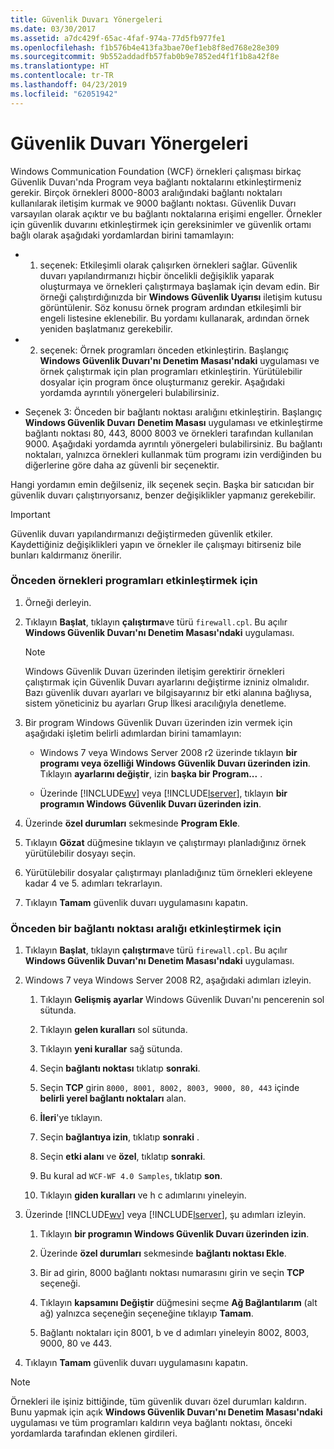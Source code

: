 ```yaml
---
title: Güvenlik Duvarı Yönergeleri
ms.date: 03/30/2017
ms.assetid: a7dc429f-65ac-4faf-974a-77d5fb977fe1
ms.openlocfilehash: f1b576b4e413fa3bae70ef1eb8f8ed768e28e309
ms.sourcegitcommit: 9b552addadfb57fab0b9e7852ed4f1f1b8a42f8e
ms.translationtype: HT
ms.contentlocale: tr-TR
ms.lasthandoff: 04/23/2019
ms.locfileid: "62051942"
---
```

# <a name="firewall-instructions"></a>Güvenlik Duvarı Yönergeleri
Windows Communication Foundation (WCF) örnekleri çalışması birkaç Güvenlik Duvarı'nda Program veya bağlantı noktalarını etkinleştirmeniz gerekir. Birçok örnekleri 8000-8003 aralığındaki bağlantı noktaları kullanılarak iletişim kurmak ve 9000 bağlantı noktası. Güvenlik Duvarı varsayılan olarak açıktır ve bu bağlantı noktalarına erişimi engeller. Örnekler için güvenlik duvarını etkinleştirmek için gereksinimler ve güvenlik ortamı bağlı olarak aşağıdaki yordamlardan birini tamamlayın:  
  
- 1. seçenek: Etkileşimli olarak çalışırken örnekleri sağlar. Güvenlik duvarı yapılandırmanızı hiçbir öncelikli değişiklik yaparak oluşturmaya ve örnekleri çalıştırmaya başlamak için devam edin. Bir örneği çalıştırdığınızda bir **Windows Güvenlik Uyarısı** iletişim kutusu görüntülenir. Söz konusu örnek program ardından etkileşimli bir engeli listesine eklenebilir. Bu yordamı kullanarak, ardından örnek yeniden başlatmanız gerekebilir.  
  
- 2. seçenek: Örnek programları önceden etkinleştirin. Başlangıç **Windows Güvenlik Duvarı'nı Denetim Masası'ndaki** uygulaması ve örnek çalıştırmak için plan programları etkinleştirin. Yürütülebilir dosyalar için program önce oluşturmanız gerekir. Aşağıdaki yordamda ayrıntılı yönergeleri bulabilirsiniz.  
  
- Seçenek 3: Önceden bir bağlantı noktası aralığını etkinleştirin. Başlangıç **Windows Güvenlik Duvarı** **Denetim Masası** uygulaması ve etkinleştirme bağlantı noktası 80, 443, 8000 8003 ve örnekleri tarafından kullanılan 9000. Aşağıdaki yordamda ayrıntılı yönergeleri bulabilirsiniz. Bu bağlantı noktaları, yalnızca örnekleri kullanmak tüm programı izin verdiğinden bu diğerlerine göre daha az güvenli bir seçenektir.  
  
 Hangi yordamın emin değilseniz, ilk seçenek seçin. Başka bir satıcıdan bir güvenlik duvarı çalıştırıyorsanız, benzer değişiklikler yapmanız gerekebilir.  
  
> [!IMPORTANT]
>  Güvenlik duvarı yapılandırmanızı değiştirmeden güvenlik etkiler. Kaydettiğiniz değişiklikleri yapın ve örnekler ile çalışmayı bitirseniz bile bunları kaldırmanız önerilir.  
  
### <a name="to-enable-samples-programs-in-advance"></a>Önceden örnekleri programları etkinleştirmek için  
  
1. Örneği derleyin.  
  
2. Tıklayın **Başlat**, tıklayın **çalıştırma**ve türü `firewall.cpl`. Bu açılır **Windows Güvenlik Duvarı'nı Denetim Masası'ndaki** uygulaması.  
  
    > [!NOTE]
    >  Windows Güvenlik Duvarı üzerinden iletişim gerektirir örnekleri çalıştırmak için Güvenlik Duvarı ayarlarını değiştirme izniniz olmalıdır. Bazı güvenlik duvarı ayarları ve bilgisayarınız bir etki alanına bağlıysa, sistem yöneticiniz bu ayarları Grup İlkesi aracılığıyla denetleme.  
  
3. Bir program Windows Güvenlik Duvarı üzerinden izin vermek için aşağıdaki işletim belirli adımlardan birini tamamlayın:  
  
    - Windows 7 veya Windows Server 2008 r2 üzerinde tıklayın **bir programı veya özelliği Windows Güvenlik Duvarı üzerinden izin**. Tıklayın **ayarlarını değiştir**, izin **başka bir Program...** .  
  
    - Üzerinde [!INCLUDE[wv](../../../../includes/wv-md.md)] veya [!INCLUDE[lserver](../../../../includes/lserver-md.md)], tıklayın **bir programın Windows Güvenlik Duvarı üzerinden izin**.  
  
4. Üzerinde **özel durumları** sekmesinde **Program Ekle**.  
  
5. Tıklayın **Gözat** düğmesine tıklayın ve çalıştırmayı planladığınız örnek yürütülebilir dosyayı seçin.  
  
6. Yürütülebilir dosyalar çalıştırmayı planladığınız tüm örnekleri ekleyene kadar 4 ve 5. adımları tekrarlayın.  
  
7. Tıklayın **Tamam** güvenlik duvarı uygulamasını kapatın.  
  
### <a name="to-enable-a-port-range-in-advance"></a>Önceden bir bağlantı noktası aralığı etkinleştirmek için  
  
1. Tıklayın **Başlat**, tıklayın **çalıştırma**ve türü `firewall.cpl`. Bu açılır **Windows Güvenlik Duvarı'nı Denetim Masası'ndaki** uygulaması.  
  
2. Windows 7 veya Windows Server 2008 R2, aşağıdaki adımları izleyin.  
  
    1. Tıklayın **Gelişmiş ayarlar** Windows Güvenlik Duvarı'nı pencerenin sol sütunda.  
  
    2. Tıklayın **gelen kuralları** sol sütunda.  
  
    3. Tıklayın **yeni kurallar** sağ sütunda.  
  
    4. Seçin **bağlantı noktası** tıklatıp **sonraki**.  
  
    5. Seçin **TCP** girin `8000, 8001, 8002, 8003, 9000, 80, 443` içinde **belirli yerel bağlantı noktaları** alan.  
  
    6. **İleri**'ye tıklayın.  
  
    7. Seçin **bağlantıya izin**, tıklatıp **sonraki** .  
  
    8. Seçin **etki alanı** ve **özel**, tıklatıp **sonraki**.  
  
    9. Bu kural ad `WCF-WF 4.0 Samples`, tıklatıp **son**.  
  
    10. Tıklayın **giden kuralları** ve h c adımlarını yineleyin.  
  
3. Üzerinde [!INCLUDE[wv](../../../../includes/wv-md.md)] veya [!INCLUDE[lserver](../../../../includes/lserver-md.md)], şu adımları izleyin.  
  
    1. Tıklayın **bir programın Windows Güvenlik Duvarı üzerinden izin**.  
  
    2. Üzerinde **özel durumları** sekmesinde **bağlantı noktası Ekle**.  
  
    3. Bir ad girin, 8000 bağlantı noktası numarasını girin ve seçin **TCP** seçeneği.  
  
    4. Tıklayın **kapsamını Değiştir** düğmesini seçme **Ağ Bağlantılarım** (alt ağ) yalnızca seçeneğin seçeneğine tıklayıp **Tamam**.  
  
    5. Bağlantı noktaları için 8001, b ve d adımları yineleyin 8002, 8003, 9000, 80 ve 443.  
  
4. Tıklayın **Tamam** güvenlik duvarı uygulamasını kapatın.  
  
> [!NOTE]
>  Örnekleri ile işiniz bittiğinde, tüm güvenlik duvarı özel durumları kaldırın. Bunu yapmak için açık **Windows Güvenlik Duvarı'nı Denetim Masası'ndaki** uygulaması ve tüm programları kaldırın veya bağlantı noktası, önceki yordamlarda tarafından eklenen girdileri.
